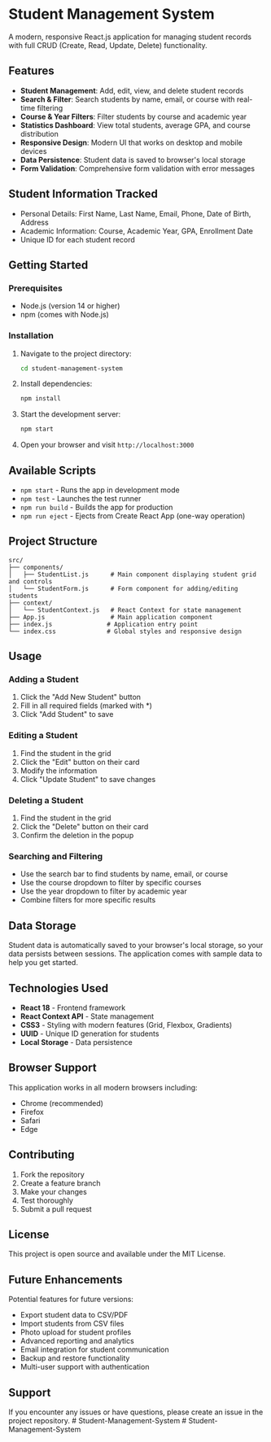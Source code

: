 # Student Management System

A modern, responsive React.js application for managing student records with full CRUD (Create, Read, Update, Delete) functionality.

## Features

- **Student Management**: Add, edit, view, and delete student records
- **Search & Filter**: Search students by name, email, or course with real-time filtering
- **Course & Year Filters**: Filter students by course and academic year
- **Statistics Dashboard**: View total students, average GPA, and course distribution
- **Responsive Design**: Modern UI that works on desktop and mobile devices
- **Data Persistence**: Student data is saved to browser's local storage
- **Form Validation**: Comprehensive form validation with error messages

## Student Information Tracked

- Personal Details: First Name, Last Name, Email, Phone, Date of Birth, Address
- Academic Information: Course, Academic Year, GPA, Enrollment Date
- Unique ID for each student record

## Getting Started

### Prerequisites

- Node.js (version 14 or higher)
- npm (comes with Node.js)

### Installation

1. Navigate to the project directory:
   ```bash
   cd student-management-system
   ```

2. Install dependencies:
   ```bash
   npm install
   ```

3. Start the development server:
   ```bash
   npm start
   ```

4. Open your browser and visit `http://localhost:3000`

## Available Scripts

- `npm start` - Runs the app in development mode
- `npm test` - Launches the test runner
- `npm run build` - Builds the app for production
- `npm run eject` - Ejects from Create React App (one-way operation)

## Project Structure

```
src/
├── components/
│   ├── StudentList.js      # Main component displaying student grid and controls
│   └── StudentForm.js      # Form component for adding/editing students
├── context/
│   └── StudentContext.js   # React Context for state management
├── App.js                  # Main application component
├── index.js               # Application entry point
└── index.css              # Global styles and responsive design
```

## Usage

### Adding a Student
1. Click the "Add New Student" button
2. Fill in all required fields (marked with *)
3. Click "Add Student" to save

### Editing a Student
1. Find the student in the grid
2. Click the "Edit" button on their card
3. Modify the information
4. Click "Update Student" to save changes

### Deleting a Student
1. Find the student in the grid
2. Click the "Delete" button on their card
3. Confirm the deletion in the popup

### Searching and Filtering
- Use the search bar to find students by name, email, or course
- Use the course dropdown to filter by specific courses
- Use the year dropdown to filter by academic year
- Combine filters for more specific results

## Data Storage

Student data is automatically saved to your browser's local storage, so your data persists between sessions. The application comes with sample data to help you get started.

## Technologies Used

- **React 18** - Frontend framework
- **React Context API** - State management
- **CSS3** - Styling with modern features (Grid, Flexbox, Gradients)
- **UUID** - Unique ID generation for students
- **Local Storage** - Data persistence

## Browser Support

This application works in all modern browsers including:
- Chrome (recommended)
- Firefox
- Safari
- Edge

## Contributing

1. Fork the repository
2. Create a feature branch
3. Make your changes
4. Test thoroughly
5. Submit a pull request

## License

This project is open source and available under the MIT License.

## Future Enhancements

Potential features for future versions:
- Export student data to CSV/PDF
- Import students from CSV files
- Photo upload for student profiles
- Advanced reporting and analytics
- Email integration for student communication
- Backup and restore functionality
- Multi-user support with authentication

## Support

If you encounter any issues or have questions, please create an issue in the project repository.
#   S t u d e n t - M a n a g e m e n t - S y s t e m  
 #   S t u d e n t - M a n a g e m e n t - S y s t e m  
 